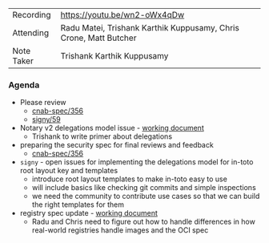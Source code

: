 |            |                                                                   |
| ---------- | ----------------------------------------------------------------- |
| Recording  | https://youtu.be/wn2-oWx4qDw                                                               |
| Attending  | Radu Matei, Trishank Karthik Kuppusamy, Chris Crone, Matt Butcher |
| Note Taker | Trishank Karthik Kuppusamy                                        |

### Agenda

- Please review
  - [cnab-spec/356](https://github.com/cnabio/cnab-spec/pull/356)
  - [signy/59](https://github.com/cnabio/signy/pull/59)
- Notary v2 delegations model issue - [working document](https://hackmd.io/@radu/By3G7Ni7L)
  - Trishank to write primer about delegations
- preparing the security spec for final reviews and feedback
  - [cnab-spec/356](https://github.com/cnabio/cnab-spec/pull/356)
- `signy` - open issues for implementing the delegations model for in-toto root layout key and templates
  - introduce root layout templates to make in-toto easy to use
  - will include basics like checking git commits and simple inspections
  - we need the community to contribute use cases so that we can build the right templates for them
- registry spec update - [working document](https://hackmd.io/@ccrone/HySy-hQEI/edit)
  - Radu and Chris need to figure out how to handle differences in how real-world registries handle images and the OCI spec
